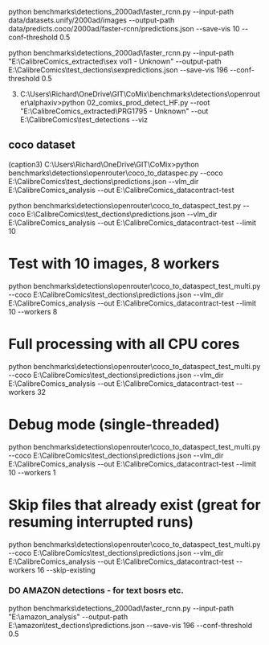 python benchmarks\detections_2000ad\faster_rcnn.py --input-path data/datasets.unify/2000ad/images --output-path data/predicts.coco/2000ad/faster-rcnn/predictions.json  --save-vis 10 --conf-threshold 0.5         

python benchmarks\detections_2000ad\faster_rcnn.py --input-path "E:\CalibreComics_extracted\sex vol1 - Unknown" --output-path E:\CalibreComics\test_dections\sexpredictions.json  --save-vis 196 --conf- threshold 0.5         

3) C:\Users\Richard\OneDrive\GIT\CoMix\benchmarks\detections\openrouter\alphaxiv>python 02_comixs_prod_detect_HF.py --root "E:\CalibreComics_extracted\PRG1795 - Unknown" --out E:\CalibreComics\test_detections --viz

## coco dataset
(caption3) C:\Users\Richard\OneDrive\GIT\CoMix>python benchmarks\detections\openrouter\coco_to_dataspec.py --coco E:\CalibreComics\test_dections\predictions.json --vlm_dir E:\CalibreComics_analysis --out E:\CalibreComics_datacontract-test


python benchmarks\detections\openrouter\coco_to_dataspect_test.py --coco E:\CalibreComics\test_dections\predictions.json --vlm_dir E:\CalibreComics_analysis --out E:\CalibreComics_datacontract-test --limit 10

# Test with 10 images, 8 workers
python benchmarks\detections\openrouter\coco_to_dataspect_test_multi.py --coco E:\CalibreComics\test_dections\predictions.json --vlm_dir E:\CalibreComics_analysis --out E:\CalibreComics_datacontract-test --limit 10 --workers 8

# Full processing with all CPU cores
python benchmarks\detections\openrouter\coco_to_dataspect_test_multi.py --coco E:\CalibreComics\test_dections\predictions.json --vlm_dir E:\CalibreComics_analysis --out E:\CalibreComics_datacontract-test --workers 32

# Debug mode (single-threaded)
python benchmarks\detections\openrouter\coco_to_dataspect_test_multi.py --coco E:\CalibreComics\test_dections\predictions.json --vlm_dir E:\CalibreComics_analysis --out E:\CalibreComics_datacontract-test --limit 10 --workers 1

# Skip files that already exist (great for resuming interrupted runs)
python benchmarks\detections\openrouter\coco_to_dataspect_test_multi.py --coco E:\CalibreComics\test_dections\predictions.json --vlm_dir E:\CalibreComics_analysis --out E:\CalibreComics_datacontract-test --workers 16 --skip-existing


### DO AMAZON detections - for text bosrs etc.


python benchmarks\detections_2000ad\faster_rcnn.py --input-path "E:\amazon_analysis" --output-path E:\amazon\test_dections\predictions.json  --save-vis 196 --conf-threshold 0.5         

